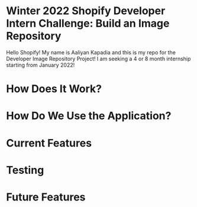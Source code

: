 # Winter 2022 Shopify Developer Intern Challenge: Build an Image Repository

Hello Shopify! My name is Aaliyan Kapadia and this is my repo for the Developer Image Repository Project! I am seeking a 4 or 8 month internship starting from January 2022!

# How Does It Work?

# How Do We Use the Application?

# Current Features 

# Testing

# Future Features
